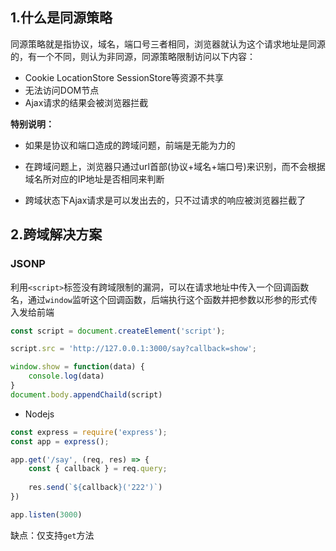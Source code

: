 ## 1.什么是同源策略

同源策略就是指协议，域名，端口号三者相同，浏览器就认为这个请求地址是同源的，有一个不同，则认为非同源，同源策略限制访问以下内容：

- Cookie LocationStore SessionStore等资源不共享
- 无法访问DOM节点
- Ajax请求的结果会被浏览器拦截

**特别说明：**

- 如果是协议和端口造成的跨域问题，前端是无能为力的

- 在跨域问题上，浏览器只通过url首部(协议+域名+端口号)来识别，而不会根据域名所对应的IP地址是否相同来判断
- 跨域状态下Ajax请求是可以发出去的，只不过请求的响应被浏览器拦截了

## 2.跨域解决方案

### JSONP

利用`<script>`标签没有跨域限制的漏洞，可以在请求地址中传入一个回调函数名，通过`window`监听这个回调函数，后端执行这个函数并把参数以形参的形式传入发给前端

```js
const script = document.createElement('script');

script.src = 'http://127.0.0.1:3000/say?callback=show';

window.show = function(data) {
    console.log(data)
}
document.body.appendChaild(script)
```

- Nodejs

```js
const express = require('express');
const app = express();

app.get('/say', (req, res) => {
    const { callback } = req.query;
    
    res.send(`${callback}('222')`)
})

app.listen(3000)
```

缺点：仅支持`get`方法



